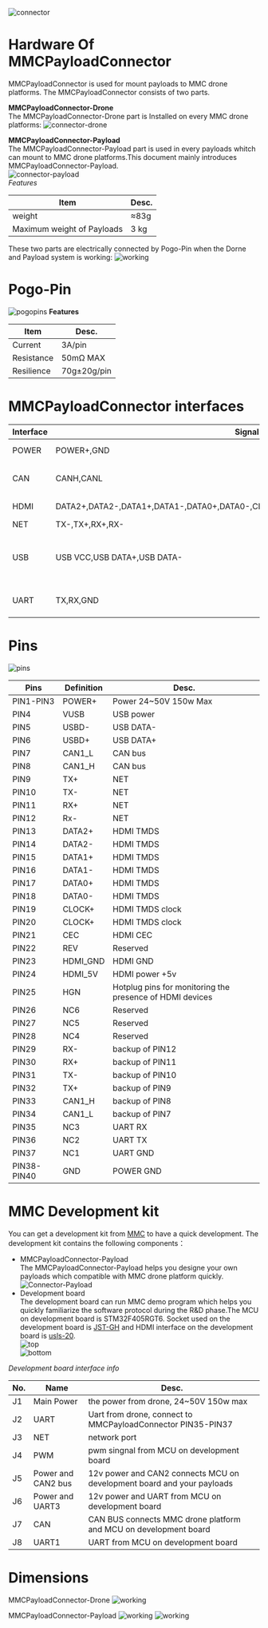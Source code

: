 ![connector](../resources/MMCPayloadConnector.png)
# Hardware Of MMCPayloadConnector
MMCPayloadConnector is used for mount payloads to MMC drone  platforms.
The MMCPayloadConnector consists of two parts.  

**MMCPayloadConnector-Drone**  
The MMCPayloadConnector-Drone part is Installed on every MMC drone platforms:
![connector-drone](../resources/connector-drone.png)  

**MMCPayloadConnector-Payload**  
The MMCPayloadConnector-Payload part is used in every payloads whitch can 
mount to MMC drone platforms.This document mainly introduces 
MMCPayloadConnector-Payload.  
![connector-payload](../resources/connector-payload.png)  
*Features*

|Item|Desc.|
|---|---|
|weight|≈83g|
|Maximum weight of Payloads|3 kg|

These two parts are electrically connected by Pogo-Pin when the Dorne and 
Payload system is working:
![working](../resources/connector-working.png)

# Pogo-Pin
![pogopins](../resources/pogopins-1.png)
**Features**

|Item|Desc.|
|---|---|
|Current|3A/pin|
|Resistance|50mΩ MAX|
|Resilience|70g±20g/pin|

# MMCPayloadConnector interfaces

|Interface|Signal|Note|
|---|---|---|
|POWER|POWER+,GND|24~50V 3A|
|CAN|CANH,CANL|2.0 A and 2.0 B Active |
|HDMI|DATA2+,DATA2-,DATA1+,DATA1-,DATA0+,DATA0-,CLOCK+,CLOCK-,CEC,HDMI_GND,HDMI_5V,HGN|Full HD supported|
|NET|TX-,TX+,RX+,RX-|network|
|USB|USB VCC,USB DATA+,USB DATA-|**This USB port only for payload debug**|
|UART|TX,RX,GND|for speaker payload|

# Pins
![pins](../resources/pins.png)

|Pins|Definition|Desc.|
|---|---|---|
|PIN1-PIN3|POWER+|Power 24~50V 150w Max|
|PIN4|VUSB|USB power|
|PIN5|USBD-|USB DATA-|
|PIN6|USBD+|USB DATA+|
|PIN7|CAN1_L|CAN bus|
|PIN8|CAN1_H|CAN bus|
|PIN9|TX+|NET|
|PIN10|TX-|NET|
|PIN11|RX+|NET|
|PIN12|Rx-|NET|
|PIN13|DATA2+|HDMI TMDS|
|PIN14|DATA2-|HDMI TMDS|
|PIN15|DATA1+|HDMI TMDS|
|PIN16|DATA1-|HDMI TMDS|
|PIN17|DATA0+|HDMI TMDS|
|PIN18|DATA0-|HDMI TMDS|
|PIN19|CLOCK+|HDMI TMDS clock|
|PIN20|CLOCK+|HDMI TMDS clock|
|PIN21|CEC|HDMI CEC|
|PIN22|REV|Reserved|
|PIN23|HDMI_GND|HDMI GND|
|PIN24|HDMI_5V|HDMI power +5v|
|PIN25|HGN|Hotplug pins for monitoring the presence of HDMI devices|
|PIN26|NC6|Reserved|
|PIN27|NC5|Reserved|
|PIN28|NC4|Reserved|
|PIN29|RX-|backup of PIN12|
|PIN30|RX+|backup of PIN11|
|PIN31|TX-|backup of PIN10|
|PIN32|TX+|backup of PIN9|
|PIN33|CAN1_H|backup of PIN8|
|PIN34|CAN1_L|backup of PIN7|
|PIN35|NC3|UART RX|
|PIN36|NC2|UART TX|
|PIN37|NC1|UART GND|
|PIN38-PIN40|GND|POWER GND|

# MMC Development kit
You can get a development kit from [MMC]((http://www.mmcuav.com/)) to have a quick development.
The development kit contains the following components：  

* MMCPayloadConnector-Payload  
The MMCPayloadConnector-Payload helps you designe your own payloads which compatible with MMC 
drone platform quickly.
![Connector-Payload](../resources/pogopin-2.jpeg)  
* Development board  
The development board can run MMC demo program which helps you quickly familiarize the 
software protocol during the R&D phase.The MCU on development board is STM32F405RGT6. 
Socket used on the development board is [JST-GH](../resources/JST-GH-SOCKET.pdf) and HDMI
interface on the development board is [usls-20](../resources/usls-20.pdf).  
![top](../resources/Top.png)  
![bottom](../resources/Buttom.png)  

*Development board interface info*

|No.|Name|Desc.|
|---|---|---|
|J1|Main Power|the power from drone, 24~50V 150w max|
|J2|UART|Uart from drone, connect to MMCPayloadConnector PIN35-PIN37|
|J3|NET|network port|
|J4|PWM|pwm singnal from MCU on development board|
|J5|Power and CAN2 bus|12v power and CAN2 connects MCU on development board and your payloads|
|J6|Power and UART3|12v power and UART from MCU on development board|
|J7|CAN|CAN BUS connects MMC drone platform and MCU on development board|
|J8|UART1|UART from MCU on development board |

# Dimensions

MMCPayloadConnector-Drone
![working](../resources/connector-drone-deminsion.png)

MMCPayloadConnector-Payload
![working](../resources/dimensions.png)
![working](../resources/dimensions-2.png)
